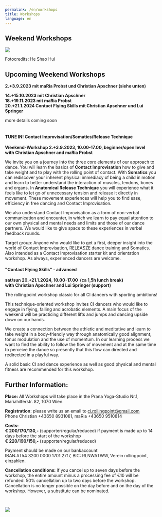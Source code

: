 ```yaml
---
permalink: /en/workshops
title: Workshops
language: en
---
```

## Weekend Workshops

![](/assets/uploads/20160609.145929.jpg)

Fotocredits: He Shao Hui

## Upcoming Weekend Workshops

**2.+3.9.2023 mit maRia Probst und Christian Apschner (siehe unten)**

**14.+15.10.2023 mit Christian Apschner**\
**18.+19.11.2023 mit maRia Probst**\
**20.+21.1.2024 Contact Flying Skills mit Christian Apschner und Lui Springer**

more details coming soon\
&nbsp;

#### **TUNE IN! Contact Improvisation/Somatics/Release Technique**

**Weekend-Workshop 2.+3.9.2023, 10.00-17.00, beginner/open level**\
**with Christian Apschner and maRia Probst**

We invite you on a journey into the three core elements of our approach to dance. You will learn the basics of **Contact Improvisation** how to give and take weight and to play with the rolling point of contact. With **Somatics** you can rediscover your inherent physical immediacy of being a child in motion and learn to better understand the interaction of muscles, tendons, bones and organs. In **Anatomical Release Technique** you will experience what it feels like to let go of unnecessary tension and release it directly in movement. These movement experiences will help you to find ease, efficiency in free dancing and Contact Improvisation.

We also understand Contact Improvisation as a form of non-verbal communication and encounter, in which we learn to pay equal attention to our own physical and mental needs and limits and those of our dance partners. We would like to give space to these experiences in verbal feedback rounds.

Target group: Anyone who would like to get a first, deeper insight into the world of Contact Improvisation, RELEASZE dance training and Somatics. Also intended as a Contact Improvisation starter kit and orientation workshop. As always, experienced dancers are welcome.



#### **"Contact Flying Skills"** - advanced

**sat/sun 20.+21.1.2024, 10.00-17.00  (ca 1,5h lunch break)**\
**with Christian Apschner and Lui Springer (support)**

The rollingpoint workshop classic for all CI dancers with sporting ambitions!

This technique-oriented workshop invites CI dancers who would like to engage in flying, falling and acrobatic elements. A main focus of the weekend will be practicing different lifts and jumps and dancing upside down on our hands.

We create a connection between the athletic and meditative and learn to take weight in a body-friendly way through anatomically good alignment, tonus modulation and the use of momentum. In our learning process we want to find the ability to follow the flow of movement and at the same time to perceive the dance so presently that this flow can directed and redirected in a playful way.

A solid basic CI and dance experience as well as good physical and mental fitness are recommended for this workshop.

## Further Information:

**Place:** All Workshops will take place in the Prana Yoga-Studio Nr.1, Mariahilferstr. 82, 1070 Wien.

**Registration:** please write us an email to [ci.rollingpoint@gmail.com](mailto:ci.rollingpoint@gmail.com)\
Phone Christian +43650 8931081, maRia +43650 9510814

**Costs:**\
**€ 200/170/130,-** (supporter/regular/reduced) if payment is made up to 14 days before the start of the workshop\
**€ 220/190/150,-** (supporter/regular/reduced)

Payment should be made on our bankaccount\
IBAN:AT54 3200 0000 1701 2717, BIC: RLNWATWW, Verein rollingpoint, einzahlen. 

**Cancellation conditions:** If you cancel up to seven days before the workshop, the entire amount minus a processing fee of €10 will be refunded. 50% cancellation up to two days before the workshop. Cancellation is no longer possible on the day before and on the day of the workshop. However, a substitute can be nominated.

&nbsp;

![](/assets/uploads/lsz_5750.jpg)